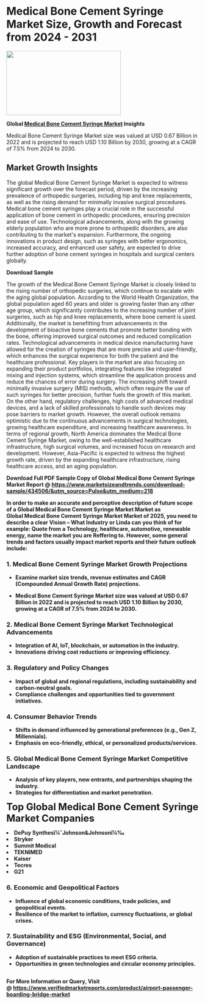 <H1>Medical Bone Cement Syringe Market Size, Growth and Forecast from 2024 - 2031</H1><img class="aligncenter size-medium wp-image-584254" src="https://thirdeyenews.in/wp-content/uploads/2024/09/Global-Market-Research-300x168.jpeg" alt="" width="300" height="168" /><p><strong>Global&nbsp;<a href="https://www.marketsizeandtrends.com/download-sample/434506/&amp;utm_source=Pulse&amp;utm_medium=218">Medical Bone Cement Syringe Market</a> Insights</strong></p><p>Medical Bone Cement Syringe Market size was valued at USD 0.67 Billion in 2022 and is projected to reach USD 1.10 Billion by 2030, growing at a CAGR of 7.5% from 2024 to 2030.</p><p><h2>Market Growth Insights</h2> The global Medical Bone Cement Syringe Market is expected to witness significant growth over the forecast period, driven by the increasing prevalence of orthopedic surgeries, including hip and knee replacements, as well as the rising demand for minimally invasive surgical procedures. Medical bone cement syringes play a crucial role in the successful application of bone cement in orthopedic procedures, ensuring precision and ease of use. Technological advancements, along with the growing elderly population who are more prone to orthopedic disorders, are also contributing to the market's expansion. Furthermore, the ongoing innovations in product design, such as syringes with better ergonomics, increased accuracy, and enhanced user safety, are expected to drive further adoption of bone cement syringes in hospitals and surgical centers globally. <p><strong>Download Sample</strong></p> <p>The growth of the Medical Bone Cement Syringe Market is closely linked to the rising number of orthopedic surgeries, which continue to escalate with the aging global population. According to the World Health Organization, the global population aged 60 years and older is growing faster than any other age group, which significantly contributes to the increasing number of joint surgeries, such as hip and knee replacements, where bone cement is used. Additionally, the market is benefitting from advancements in the development of bioactive bone cements that promote better bonding with the bone, offering improved surgical outcomes and reduced complication rates. Technological advancements in medical device manufacturing have allowed for the creation of syringes that are more precise and user-friendly, which enhances the surgical experience for both the patient and the healthcare professional. Key players in the market are also focusing on expanding their product portfolios, integrating features like integrated mixing and injection systems, which streamline the application process and reduce the chances of error during surgery. The increasing shift toward minimally invasive surgery (MIS) methods, which often require the use of such syringes for better precision, further fuels the growth of this market. On the other hand, regulatory challenges, high costs of advanced medical devices, and a lack of skilled professionals to handle such devices may pose barriers to market growth. However, the overall outlook remains optimistic due to the continuous advancements in surgical technologies, growing healthcare expenditure, and increasing healthcare awareness. In terms of regional growth, North America dominates the Medical Bone Cement Syringe Market, owing to the well-established healthcare infrastructure, high surgical volumes, and increased focus on research and development. However, Asia-Pacific is expected to witness the highest growth rate, driven by the expanding healthcare infrastructure, rising healthcare access, and an aging population. <p><strong></p><p><span class=""><strong>Download Full PDF Sample Copy of Global Medical Bone Cement Syringe Market Report</strong> @ <a href="https://www.marketsizeandtrends.com/download-sample/434506/&amp;utm_source=Pulse&amp;utm_medium=218" target="_blank">https://www.marketsizeandtrends.com/download-sample/434506/&amp;utm_source=Pulse&amp;utm_medium=218</a></span></p><p>In order to make an accurate and perceptive description of future scope of a Global&nbsp;Medical Bone Cement Syringe Market Market as Global&nbsp;Medical Bone Cement Syringe Market Market of 2025, you need to describe a clear Vision &ndash; What Industry or Linda can you think of for example: Quote from a Technology, healthcare, automotive, renewable energy, name the market you are Reffering to. However, some general trends and factors usually impact market reports and their future outlook include:</p><h3>1.&nbsp;<strong>Medical Bone Cement Syringe Market Growth Projections</strong></h3><ul><li>Examine market size trends, revenue estimates and CAGR (Compounded Annual Growth Rate) projections.</li><li><p>Medical Bone Cement Syringe Market size was valued at USD 0.67 Billion in 2022 and is projected to reach USD 1.10 Billion by 2030, growing at a CAGR of 7.5% from 2024 to 2030.</p></li></ul><h3>2.&nbsp;<strong>Medical Bone Cement Syringe Market Technological Advancements</strong></h3><ul><li>Integration of AI, IoT, blockchain, or automation in the industry.</li><li>Innovations driving cost reductions or improving efficiency.</li></ul><h3>3.&nbsp;<strong>Regulatory and Policy Changes</strong></h3><ul><li>Impact of global and regional regulations, including sustainability and carbon-neutral goals.</li><li>Compliance challenges and opportunities tied to government initiatives.</li></ul><h3>4.&nbsp;<strong>Consumer Behavior Trends</strong></h3><ul><li>Shifts in demand influenced by generational preferences (e.g., Gen Z, Millennials).</li><li>Emphasis on eco-friendly, ethical, or personalized products/services.</li></ul><h3>5.&nbsp;<strong>Global Medical Bone Cement Syringe Market Competitive Landscape</strong></h3><ul><li>Analysis of key players, new entrants, and partnerships shaping the industry.</li><li>Strategies for differentiation and market penetration.</li></ul><p data-pm-slice="1 1 []"><span style="color: inherit; font-family: inherit; font-size: 25px;">Top Global Medical Bone Cement Syringe Market Companies</span></p><div class="" data-test-id=""><p><li>DePuy Synthesï¼ˆJohnson&Johnsonï¼‰</li><li> Stryker</li><li> Summit Medical</li><li> TEKNIMED</li><li> Kaiser</li><li> Tecres</li><li> G21</li></p></div><h3>6.&nbsp;<strong>Economic and Geopolitical Factors</strong></h3><ul><li>Influence of global economic conditions, trade policies, and geopolitical events.</li><li>Resilience of the market to inflation, currency fluctuations, or global crises.</li></ul><h3>7.&nbsp;<strong>Sustainability and ESG (Environmental, Social, and Governance)</strong></h3><ul><li>Adoption of sustainable practices to meet ESG criteria.</li><li>Opportunities in green technologies and circular economy principles.</li></ul><h2><strong style="font-size: 14px;">For More Information or Query, Visit @&nbsp;</strong><a style="background-color: #ffffff; font-size: 14px;" href="https://www.marketsizeandtrends.com/report/medical-bone-cement-syringe-market/" target="_blank">https://www.verifiedmarketreports.com/product/airport-passenger-boarding-bridge-market</a></h2>
